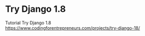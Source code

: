 # Try Django 1.8
Tutorial Try Django 1.8
https://www.codingforentrepreneurs.com/projects/try-django-18/
